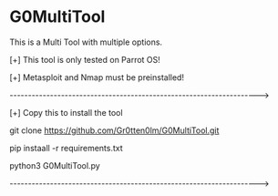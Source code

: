 # G0MultiTool
This is a Multi Tool with multiple options.   

[+] This tool is only tested on Parrot OS!

[+] Metasploit and Nmap must be preinstalled!

-------------------------------------------------------------------->

[+] Copy this to install the tool


git clone https://github.com/Gr0tten0lm/G0MultiTool.git

pip instaall -r requirements.txt

python3 G0MultiTool.py

-------------------------------------------------------------------->

